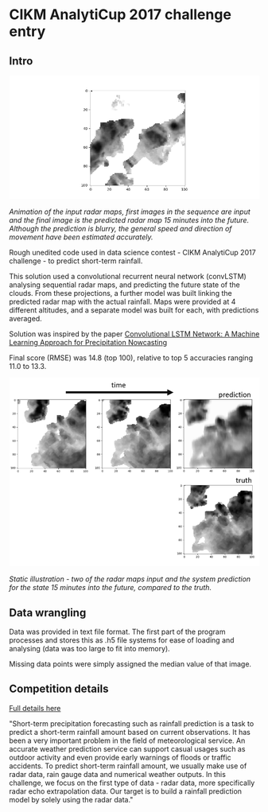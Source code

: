 # CIKM AnalytiCup 2017 challenge entry

## Intro

<img width="800" src="visual predmovie3.gif">

_Animation of the input radar maps, first images in the sequence are input and the final image is the predicted radar map 15 minutes into the future. Although the prediction is blurry, the general speed and direction of movement have been estimated accurately._

Rough unedited code used in data science contest - CIKM AnalytiCup 2017 challenge - to predict short-term rainfall. 

This solution used a convolutional recurrent neural network (convLSTM) analysing sequential radar maps, and predicting the future state of the clouds. From these projections, a further model was built linking the predicted radar map with the actual rainfall. Maps were provided at 4 different altitudes, and a separate model was built for each, with predictions averaged.

Solution was inspired by the paper [Convolutional LSTM Network: A Machine Learning Approach for Precipitation Nowcasting](https://arxiv.org/abs/1506.04214)

Final score (RMSE) was 14.8 (top 100), relative to top 5 accuracies ranging 11.0 to 13.3.

<img width="900" src="visual prediction.PNG">

_Static illustration - two of the radar maps input and the system prediction for the state 15 minutes into the future, compared to the truth._

## Data wrangling

Data was provided in text file format. The first part of the program processes and stores this as .h5 file systems for ease of loading and analysing (data was too large to fit into memory).

Missing data points were simply assigned the median value of that image.

## Competition details

[Full details here](https://tianchi.aliyun.com/competition/information.htm?raceId=231596&_lang=en_US)

"Short-term precipitation forecasting such as rainfall prediction is a task to predict a short-term rainfall amount based on current observations. It has been a very important problem in the field of meteorological service. An accurate weather prediction service can support casual usages such as outdoor activity and even provide early warnings of floods or traffic accidents. To predict short-term rainfall amount, we usually make use of radar data, rain gauge data and numerical weather outputs. In this challenge, we focus on the first type of data - radar data, more specifically radar echo extrapolation data. Our target is to build a rainfall prediction model by solely using the radar data."



